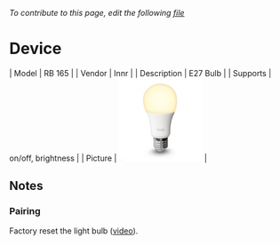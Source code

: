 
*To contribute to this page, edit the following
[file](https://github.com/Koenkk/zigbee2mqtt.io/blob/master/docgen/device_page_notes.js)*

# Device

| Model | RB 165  |
| Vendor  | Innr  |
| Description | E27 Bulb |
| Supports | on/off, brightness |
| Picture | ![../images/devices/RB-165.jpg](../images/devices/RB-165.jpg) |

## Notes


### Pairing
Factory reset the light bulb ([video](https://www.youtube.com/watch?v=4zkpZSv84H4)).

